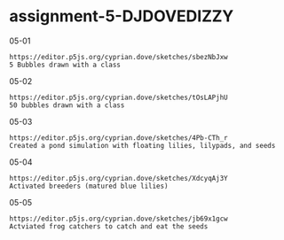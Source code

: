 # assignment-5-DJDOVEDIZZY
	
05-01
```
https://editor.p5js.org/cyprian.dove/sketches/sbezNbJxw
5 Bubbles drawn with a class
```
05-02
```
https://editor.p5js.org/cyprian.dove/sketches/tOsLAPjhU
50 bubbles drawn with a class
```
05-03
```
https://editor.p5js.org/cyprian.dove/sketches/4Pb-CTh_r
Created a pond simulation with floating lilies, lilypads, and seeds
```
05-04
```
https://editor.p5js.org/cyprian.dove/sketches/XdcyqAj3Y
Activated breeders (matured blue lilies)
```
05-05
```
https://editor.p5js.org/cyprian.dove/sketches/jb69x1gcw
Actviated frog catchers to catch and eat the seeds
```
